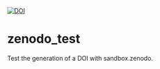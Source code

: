 

[![DOI](https://sandbox.zenodo.org/badge/457034276.svg)](https://sandbox.zenodo.org/badge/latestdoi/457034276)


# zenodo_test
Test the generation of a DOI with sandbox.zenodo.
